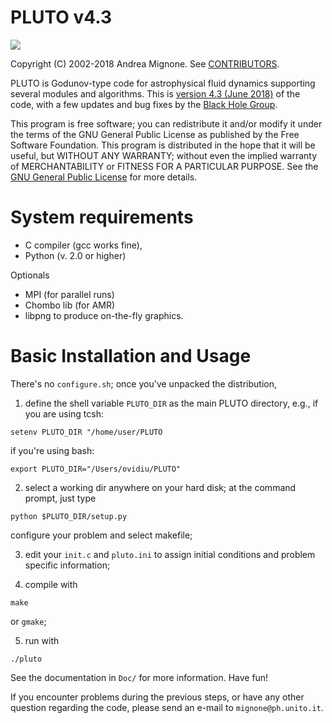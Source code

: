 PLUTO v4.3
====================

![](http://astrologynewsservice.com/wp-content/uploads/2014/08/1240-305x260.png) 

Copyright (C) 2002-2018 Andrea Mignone. See [CONTRIBUTORS](./CONTRIBUTORS).

PLUTO is Godunov-type code for astrophysical fluid dynamics supporting several modules and algorithms. This is [version 4.3 (June 2018)](http://plutocode.ph.unito.it) of the code, with a few updates and bug fixes by the [Black Hole Group](https://blackholegroup.org).

This program is free software; you can redistribute it and/or modify it under the terms of the GNU General Public License as published by the Free Software Foundation. This program is distributed in the hope that it will be useful, but WITHOUT ANY WARRANTY; without even the implied warranty of MERCHANTABILITY or FITNESS FOR A PARTICULAR PURPOSE.  See the [GNU General Public License](./LICENSE) for more details.

# System requirements

 - C compiler (gcc works fine),
 - Python (v. 2.0 or higher)

 Optionals

 - MPI (for parallel runs)
 - Chombo lib (for AMR)
 - libpng to produce on-the-fly graphics.
 

# Basic Installation and Usage

There's no `configure.sh`; once you've unpacked the distribution,  

1) define the shell variable `PLUTO_DIR` as the 
   main PLUTO directory, e.g., 
   if you are using tcsh:

```
setenv PLUTO_DIR "/home/user/PLUTO
```

   if you're using bash:

```
export PLUTO_DIR="/Users/ovidiu/PLUTO"
```

2) select a working dir anywhere on your hard disk; at the command prompt, just type 

```
python $PLUTO_DIR/setup.py
```

configure your problem and select makefile;

3) edit your `init.c` and `pluto.ini` to assign initial conditions and problem specific information;

4) compile with

```
make 
```

or `gmake`;

5) run with 

```
./pluto
```

See the documentation in `Doc/` for more information.
Have fun!
  
If you encounter problems during the previous steps, or have any other question regarding the code, please send an e-mail to `mignone@ph.unito.it`.



